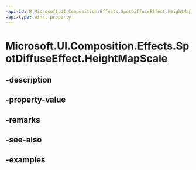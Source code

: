 ```yaml
---
-api-id: P:Microsoft.UI.Composition.Effects.SpotDiffuseEffect.HeightMapScale
-api-type: winrt property
---
```


<!-- Property syntax.
public float HeightMapScale { get;  set; }
-->

# Microsoft.UI.Composition.Effects.SpotDiffuseEffect.HeightMapScale

## -description

## -property-value

## -remarks

## -see-also

## -examples

